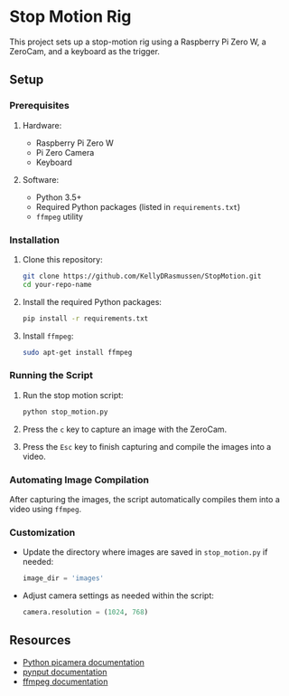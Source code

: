 # Stop Motion Rig

This project sets up a stop-motion rig using a Raspberry Pi Zero W, a ZeroCam, and a keyboard as the trigger.

## Setup

### Prerequisites

1. Hardware:
    * Raspberry Pi Zero W
    * Pi Zero Camera
    * Keyboard

2. Software:
    * Python 3.5+
    * Required Python packages (listed in `requirements.txt`)
    * `ffmpeg` utility

### Installation

1. Clone this repository:
    ```bash
    git clone https://github.com/KellyDRasmussen/StopMotion.git
    cd your-repo-name
    ```

2. Install the required Python packages:
    ```bash
    pip install -r requirements.txt
    ```

3. Install `ffmpeg`:
    ```bash
    sudo apt-get install ffmpeg
    ```

### Running the Script

1. Run the stop motion script:
    ```bash
    python stop_motion.py
    ```

2. Press the `c` key to capture an image with the ZeroCam.

3. Press the `Esc` key to finish capturing and compile the images into a video.

### Automating Image Compilation

After capturing the images, the script automatically compiles them into a video using `ffmpeg`.

### Customization

* Update the directory where images are saved in `stop_motion.py` if needed:
    ```python
    image_dir = 'images'
    ```

* Adjust camera settings as needed within the script:
    ```python
    camera.resolution = (1024, 768)
    ```


## Resources

* [Python picamera documentation](https://picamera.readthedocs.io/)
* [pynput documentation](https://pynput.readthedocs.io/)
* [ffmpeg documentation](https://ffmpeg.org/documentation.html)
